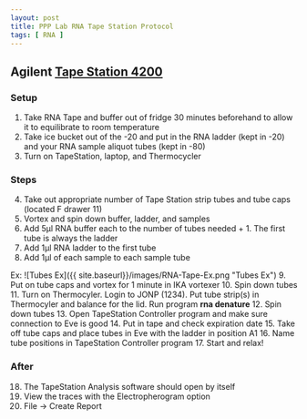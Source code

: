 ```yaml
---
layout: post
title: PPP Lab RNA Tape Station Protocol
tags: [ RNA ]
---
```


## Agilent [Tape Station 4200](https://www.agilent.com/en/promotions/agilent-4200-tapestation-system?gclid=EAIaIQobChMI_tykoMrw4AIVFI7ICh2S3AZFEAAYASAAEgIqEPD_BwE&gclsrc=aw.ds)

### Setup

1. Take RNA Tape and buffer out of fridge 30 minutes beforehand to allow it to equilibrate to room temperature
2. Take ice bucket out of the -20 and put in the RNA ladder (kept in -20) and your RNA sample aliquot tubes (kept in -80)
3. Turn on TapeStation, laptop, and Thermocycler

### Steps

4. Take out appropriate number of Tape Station strip tubes and tube caps (located F drawer 11)
5. Vortex and spin down buffer, ladder, and samples
6. Add 5µl RNA buffer each to the number of tubes needed + 1. The first tube is always the ladder
7. Add 1µl RNA ladder to the first tube
8. Add 1µl of each sample to each sample tube

Ex:
![Tubes Ex]({{ site.baseurl}}/images/RNA-Tape-Ex.png "Tubes Ex")
9. Put on tube caps and vortex for 1 minute in IKA vortexer
10. Spin down tubes
11. Turn on Thermocyler. Login to JONP (1234). Put tube strip(s) in Thermocyler and balance for the lid. Run program **rna denature**
12. Spin down tubes
13. Open TapeStation Controller program and make sure connection to Eve is good
14. Put in tape and check expiration date
15. Take off tube caps and place tubes in Eve with the ladder in position A1
16. Name tube positions in TapeStation Controller program
17. Start and relax!

### After

18. The TapeStation Analysis software should open by itself
19. View the traces with the Electropherogram option
20. File -> Create Report
